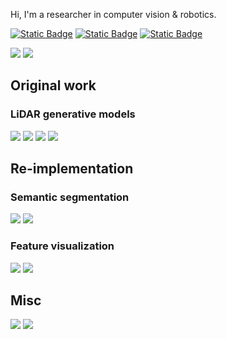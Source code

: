 Hi, I'm a researcher in computer vision & robotics.

[![Static Badge](https://img.shields.io/badge/homepage-gray?style=for-the-badge)](https://kazuto1011.github.io/)
[![Static Badge](https://img.shields.io/badge/huggingface-gray?style=for-the-badge&logoColor=white)](https://huggingface.co/kazuto1011)
[![Static Badge](https://img.shields.io/badge/google%20scholar-gray?style=for-the-badge&logo=googlescholar&logoColor=white)](https://scholar.google.com/citations?user=VnDvavYAAAAJ&hl=en)

![](https://github-readme-stats.vercel.app/api?username=kazuto1011&show_icons=true&theme=transparent&hide_border=true&hide_rank=true)
![](https://github-readme-stats.vercel.app/api/top-langs/?username=kazuto1011&layout=compact&theme=transparent&hide_border=true)

## Original work

### LiDAR generative models

[![](https://github-readme-stats.vercel.app/api/pin/?username=kazuto1011&repo=r2flow&theme=transparent&description_lines_count=2)](https://github.com/kazuto1011/r2flow)
[![](https://github-readme-stats.vercel.app/api/pin/?username=kazuto1011&repo=r2dm&theme=transparent&description_lines_count=2)](https://github.com/kazuto1011/r2dm)
[![](https://github-readme-stats.vercel.app/api/pin/?username=kazuto1011&repo=dusty-gan-v2&theme=transparent&description_lines_count=2)](https://github.com/kazuto1011/dusty-gan-v2)
[![](https://github-readme-stats.vercel.app/api/pin/?username=kazuto1011&repo=dusty-gan&theme=transparent&description_lines_count=2)](https://github.com/kazuto1011/dusty-gan)

## Re-implementation

### Semantic segmentation

[![](https://github-readme-stats.vercel.app/api/pin/?username=kazuto1011&repo=deeplab-pytorch&theme=transparent&description_lines_count=2)](https://github.com/kazuto1011/deeplab-pytorch)
[![](https://github-readme-stats.vercel.app/api/pin/?username=kazuto1011&repo=pspnet-pytorch&theme=transparent&description_lines_count=2)](https://github.com/kazuto1011/pspnet-pytorch)

### Feature visualization

[![](https://github-readme-stats.vercel.app/api/pin/?username=kazuto1011&repo=grad-cam-pytorch&theme=transparent&description_lines_count=2)](https://github.com/kazuto1011/grad-cam-pytorch)
[![](https://github-readme-stats.vercel.app/api/pin/?username=kazuto1011&repo=smoothgrad-pytorch&theme=transparent&description_lines_count=2)](https://github.com/kazuto1011/smoothgrad-pytorch)

## Misc

[![](https://github-readme-stats.vercel.app/api/pin/?username=kazuto1011&repo=svm-pytorch&theme=transparent&description_lines_count=2)](https://github.com/kazuto1011/svm-pytorch)
[![](https://github-readme-stats.vercel.app/api/pin/?username=irvs&repo=ros_tms&theme=transparent&description_lines_count=2&show_owner=true)](https://github.com/irvs/ros_tms)

